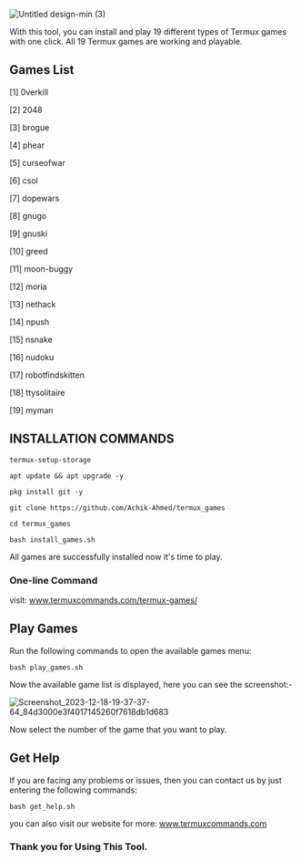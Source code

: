 ![Untitled design-min (3)](https://github.com/Achik-Ahmed/termux-games/assets/153425431/42c65e52-63ca-419d-82cf-6745ac18ffc9)

With this tool, you can install and play 19 different types of Termux games with one click. All 19 Termux games are working and playable.
## Games List 
[1] 0verkill

[2] 2048

[3] brogue

[4] phear

[5] curseofwar

[6] csol

[7] dopewars

[8] gnugo

[9] gnuski

[10] greed

[11] moon-buggy

[12] moria

[13] nethack

[14] npush

[15] nsnake

[16] nudoku

[17] robotfindskitten

[18] ttysolitaire

[19] myman

## INSTALLATION COMMANDS
```
termux-setup-storage
```
```
apt update && apt upgrade -y
```
```
pkg install git -y
```
```
git clone https://github.com/Achik-Ahmed/termux_games
```
```
cd termux_games
```
```
bash install_games.sh
```
All games are successfully installed now it's time to play.
### One-line Command
visit: <a href="www.termuxcommands.com/termux-games/">www.termuxcommands.com/termux-games/</a>
## Play Games
Run the following commands to open the available games menu:
```
bash play_games.sh
```
Now the available game list is displayed, here you can see the screenshot:-

![Screenshot_2023-12-18-19-37-37-64_84d3000e3f4017145260f7618db1d683](https://github.com/Achik-Ahmed/termux_games/assets/153425431/7e14c975-81cb-43df-be6f-beab54aba1aa)

Now select the number of the game that you want to play.
## Get Help
If you are facing any problems or issues, then you can contact us by just entering the following commands:
```
bash get_help.sh
```
you can also visit our website for more: <a href="https://www.termuxcommands.com">www.termuxcommands.com</a>
### Thank you for Using This Tool.
